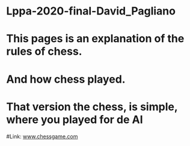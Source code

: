 # Lppa-2020-final-David_Pagliano
# This pages is an explanation of the rules of chess.
# And how chess played. 
# That version the chess, is simple, where you played for de AI

#Link: www.chessgame.com
